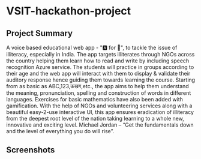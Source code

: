 # VSIT-hackathon-project

## Project Summary
A voice based educational web app - "🅰 for 🍎", to tackle the issue of illiteracy, especially in India. The app targets illiterates through NGOs across the country helping them learn how to read and write by including speech recognition Azure service. The students will practice in groups according to their age and the web app will interact with them to display & validate their auditory response hence guiding them towards learning the course. Starting from as basic as ABC,123,कखग,etc., the app aims to help them understand the meaning, pronunciation, spelling and construction of words in different languages. Exercises for basic mathematics have also been added with gamification. With the help of NGOs and volunteering services along with a beautiful easy-2-use interactive UI, this app ensures eradication of illiteracy from the deepest root level of the nation taking learning to a whole new, innovative and exciting level. Michael Jordan – “Get the fundamentals down and the level of everything you do will rise”.


## Screenshots







